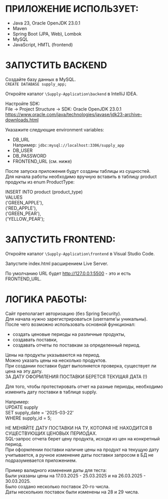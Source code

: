 # ПРИЛОЖЕНИЕ ИСПОЛЬЗУЕТ:
- Java 23, Oracle OpenJDK 23.0.1
- Maven
- Spring Boot (JPA, Web), Lombok
- MySQL
- JavaScript, HMTL (frontend)

# ЗАПУСТИТЬ BACKEND
Создайте базу данных в MySQL.  
`CREATE DATABASE supply_app;`

Откройте каталог `\Supply-Application\backend` в IntelliJ IDEA.

Настройте SDK:  
File -> Project Structure -> SDK: Oracle OpenJDK 23.0.1  
https://www.oracle.com/java/technologies/javase/jdk23-archive-downloads.html

Указажите следующие environment variables:
- DB_URL  
Например: `jdbc:mysql://localhost:3306/supply_app`
- DB_USER
- DB_PASSWORD
- FRONTEND_URL (см. ниже) 

После запуска приложения будут созданы таблицы из сущностей.  
Для начала работы необходимо вручную вставить в таблицу product продукты из enum ProductType:

INSERT INTO product (product_type)  
VALUES  
('GREEN_APPLE'),  
('RED_APPLE'),  
('GREEN_PEAR'),  
('YELLOW_PEAR');

# ЗАПУСТИТЬ FRONTEND:
Откройте каталог `\Supply-Application\frontend` в Visual Studio Code.

Запустите index.html расширением Live Server.

По умолчанию URL будет http://127.0.0.1:5500 - это и есть FRONTEND_URL.

# ЛОГИКА РАБОТЫ:
Сайт преполагает авторизацию (без Spring Security).  
Для начала нужно зарегистрироваться (username'ы уникальны).   
После чего возможно использовать основной функционал:

- создать ценовые периоды на различные продукты,
- создавать поставки,
- создавать отчеты по поставкам за определенный период.

Цены на продукты указываются на период.  
Можно указать цены на несколько продуктов.  
При создании поставки будет выполняется проверка, существует ли цена на эту дату.  
ЗА ДАТУ ОФОРМЛЕНИЯ ПОСТАВКИ БЕРЕТСЯ ТЕКУЩАЯ ДАТА (!)

Для того, чтобы протестировать отчет на разные периоды, необходимо изменить дату поставки в таблице supply.

Например:   
UPDATE supply  
SET supply_date = '2025-03-22'  
WHERE supply_id = 5;  

НЕ МЕНЯЙТЕ ДАТУ ПОСТАВКИ НА ТУ, КОТОРАЯ НЕ НАХОДИТСЯ В СУЩЕСТВУЮЩИХ ЦЕНОВЫХ ПЕРИОДАХ.  
SQL-запрос отчета берет цену продукта, исходя из цен на конкретный период.  
При оформлении поставки наличие цены на продукт на текущую дату учитывается, 
а ручное изменение даты поставки запросом в БД не подразумевается приложением.

Пример валидного изменения даты для теста:  
Были указаны цены на 17.03.2025 - 25.03.2025 и на 26.03.2025 - 30.03.2025.  
Было создано несколько поставок 20-го числа.  
Даты нескольких поставок были изменены на 28 и 29 числа.



 
